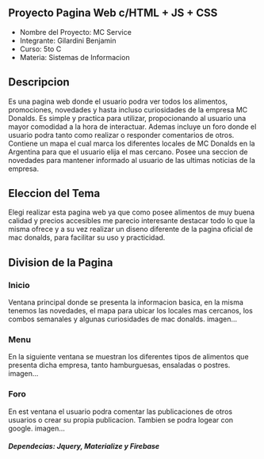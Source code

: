 ## Proyecto Pagina Web c/HTML + JS + CSS
* Nombre del Proyecto: MC Service
* Integrante: Gilardini Benjamin
* Curso: 5to C
* Materia: Sistemas de Informacion
## Descripcion 
Es una pagina web donde el usuario podra ver todos los alimentos, promociones, novedades y hasta incluso curiosidades de la empresa MC Donalds. Es simple y practica para utilizar, propocionando al usuario una mayor comodidad a la hora de interactuar. Ademas incluye un foro donde el usuario podra tanto como realizar o responder comentarios de otros. Contiene un mapa el cual marca los diferentes locales de MC Donalds en la Argentina para que el usuario elija el mas cercano. Posee una seccion de novedades para mantener informado al usuario de las ultimas noticias de la empresa.
## Eleccion del Tema
Elegi realizar esta pagina web ya que como posee alimentos de muy buena calidad y precios accesibles me parecio interesante destacar todo lo que la misma ofrece y a su vez realizar un diseno diferente de la pagina oficial de mac donalds, para facilitar su uso y practicidad.
## Division de la Pagina
### Inicio
Ventana principal donde se presenta la informacion basica, en la misma tenemos las novedades, el mapa para ubicar los locales mas cercanos, los combos semanales y algunas curiosidades de mac donalds.
imagen...
### Menu
En la siguiente ventana se muestran los diferentes tipos de alimentos que presenta dicha empresa, tanto hamburguesas, ensaladas o postres.
imagen...
### Foro
En est ventana el usuario podra comentar las publicaciones de otros usuarios o crear su propia publicacion. Tambien se podra logear con google.
imagen...

##### Dependecias: Jquery, Materialize y Firebase

